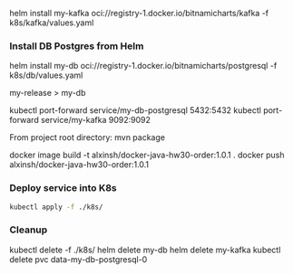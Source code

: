 helm install my-kafka oci://registry-1.docker.io/bitnamicharts/kafka -f k8s/kafka/values.yaml 

### Install DB Postgres from Helm
helm install my-db oci://registry-1.docker.io/bitnamicharts/postgresql -f k8s/db/values.yaml

my-release > my-db

kubectl port-forward service/my-db-postgresql  5432:5432
kubectl port-forward service/my-kafka  9092:9092

From project root directory:
mvn package

docker image build -t alxinsh/docker-java-hw30-order:1.0.1 .
docker push alxinsh/docker-java-hw30-order:1.0.1

### Deploy service into K8s
```bash
kubectl apply -f ./k8s/
```

### Cleanup
kubectl delete -f ./k8s/
helm delete my-db
helm delete my-kafka
kubectl delete pvc data-my-db-postgresql-0